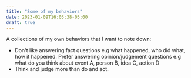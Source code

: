 ```yaml
---
title: "Some of my behaviors"
date: 2023-01-09T16:03:38-05:00
draft: true
---
```


A collections of my own behaviors that I want to note down:
* Don't like answering fact questions e.g what happened, who did what, how it happened. Prefer answering opinion/judgement questions e.g what do you think about event A, person B, idea C, action D
* Think and judge more than do and act.